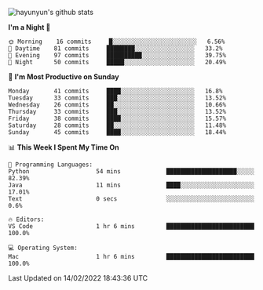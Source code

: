 
![hayunyun's github stats](https://github-readme-stats.vercel.app/api?username=hayunyun&show_icons=true)


<!--START_SECTION:waka-->
**I'm a Night 🦉** 

```text
🌞 Morning    16 commits     █░░░░░░░░░░░░░░░░░░░░░░░░   6.56% 
🌆 Daytime    81 commits     ████████░░░░░░░░░░░░░░░░░   33.2% 
🌃 Evening    97 commits     ██████████░░░░░░░░░░░░░░░   39.75% 
🌙 Night      50 commits     █████░░░░░░░░░░░░░░░░░░░░   20.49%

```
📅 **I'm Most Productive on Sunday** 

```text
Monday       41 commits     ████░░░░░░░░░░░░░░░░░░░░░   16.8% 
Tuesday      33 commits     ███░░░░░░░░░░░░░░░░░░░░░░   13.52% 
Wednesday    26 commits     ██░░░░░░░░░░░░░░░░░░░░░░░   10.66% 
Thursday     33 commits     ███░░░░░░░░░░░░░░░░░░░░░░   13.52% 
Friday       38 commits     ████░░░░░░░░░░░░░░░░░░░░░   15.57% 
Saturday     28 commits     ██░░░░░░░░░░░░░░░░░░░░░░░   11.48% 
Sunday       45 commits     ████░░░░░░░░░░░░░░░░░░░░░   18.44%

```


📊 **This Week I Spent My Time On** 

```text
💬 Programming Languages: 
Python                   54 mins             ████████████████████░░░░░   82.39% 
Java                     11 mins             ████░░░░░░░░░░░░░░░░░░░░░   17.01% 
Text                     0 secs              ░░░░░░░░░░░░░░░░░░░░░░░░░   0.6%

🔥 Editors: 
VS Code                  1 hr 6 mins         █████████████████████████   100.0%

💻 Operating System: 
Mac                      1 hr 6 mins         █████████████████████████   100.0%

```


 Last Updated on 14/02/2022 18:43:36 UTC
<!--END_SECTION:waka-->

<!--
**hayunyun/hayunyun** is a ✨ _special_ ✨ repository because its `README.md` (this file) appears on your GitHub profile.

Here are some ideas to get you started:

- 🔭 I’m currently working on ...
- 🌱 I’m currently learning ...
- 👯 I’m looking to collaborate on ...
- 🤔 I’m looking for help with ...
- 💬 Ask me about ...
- 📫 How to reach me: ...
- 😄 Pronouns: ...
- ⚡ Fun fact: ...
-->
